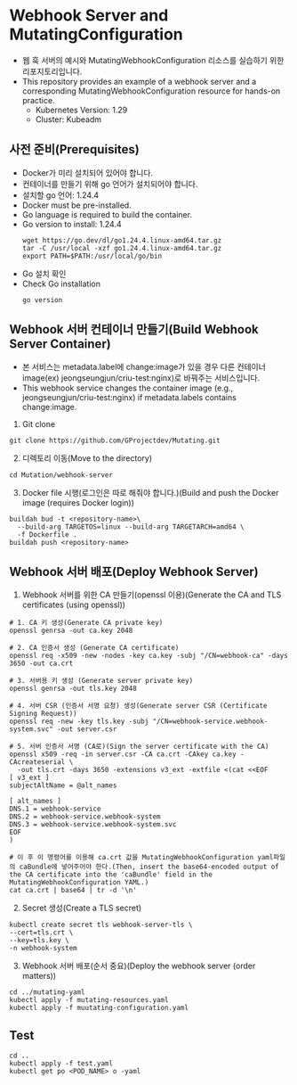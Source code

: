 # Webhook Server and MutatingConfiguration
- 웹 훅 서버의 예시와 MutatingWebhookConfiguration 리소스를 실습하기 위한 리포지토리입니다.
- This repository provides an example of a webhook server and a corresponding MutatingWebhookConfiguration resource for hands-on practice.
  - Kubernetes Version: 1.29
  - Cluster: Kubeadm

## 사전 준비(Prerequisites)
- Docker가 미리 설치되어 있어야 합니다. 
- 컨테이너를 만들기 위해 go 언어가 설치되어야 합니다.
- 설치할 go 언어: 1.24.4
- Docker must be pre-installed.
- Go language is required to build the container.
- Go version to install: 1.24.4
  ```
  wget https://go.dev/dl/go1.24.4.linux-amd64.tar.gz
  tar -C /usr/local -xzf go1.24.4.linux-amd64.tar.gz
  export PATH=$PATH:/usr/local/go/bin
  ```
- Go 설치 확인
- Check Go installation
  ```
  go version
  ```
## Webhook 서버 컨테이너 만들기(Build Webhook Server Container)
- 본 서비스는 metadata.label에 change:image가 있을 경우 다른 컨테이너 image(ex) jeongseungjun/criu-test:nginx)로 바꿔주는 서비스입니다.
- This webhook service changes the container image (e.g., jeongseungjun/criu-test:nginx) if metadata.labels contains change:image.
1. Git clone
```
git clone https://github.com/GProjectdev/Mutating.git
```
2. 디렉토리 이동(Move to the directory)
```
cd Mutation/webhook-server
```
3. Docker file 시행(로그인은 따로 해줘야 합니다.)(Build and push the Docker image (requires Docker login))
```
buildah bud -t <repository-name>\
  --build-arg TARGETOS=linux --build-arg TARGETARCH=amd64 \
  -f Dockerfile .
buildah push <repository-name>
```
## Webhook 서버 배포(Deploy Webhook Server)
1. Webhook 서버를 위한 CA 만들기(openssl 이용)(Generate the CA and TLS certificates (using openssl))
```
# 1. CA 키 생성(Generate CA private key)
openssl genrsa -out ca.key 2048

# 2. CA 인증서 생성 (Generate CA certificate)
openssl req -x509 -new -nodes -key ca.key -subj "/CN=webhook-ca" -days 3650 -out ca.crt

# 3. 서버용 키 생성 (Generate server private key)
openssl genrsa -out tls.key 2048

# 4. 서버 CSR (인증서 서명 요청) 생성(Generate server CSR (Certificate Signing Request))
openssl req -new -key tls.key -subj "/CN=webhook-service.webhook-system.svc" -out server.csr

# 5. 서버 인증서 서명 (CA로)(Sign the server certificate with the CA)
openssl x509 -req -in server.csr -CA ca.crt -CAkey ca.key -CAcreateserial \
  -out tls.crt -days 3650 -extensions v3_ext -extfile <(cat <<EOF
[ v3_ext ]
subjectAltName = @alt_names

[ alt_names ]
DNS.1 = webhook-service
DNS.2 = webhook-service.webhook-system
DNS.3 = webhook-service.webhook-system.svc
EOF
)

# 이 후 이 명령어를 이용해 ca.crt 값을 MutatingWebhookConfiguration yaml파일의 caBundle에 넣어주어야 한다.(Then, insert the base64-encoded output of the CA certificate into the 'caBundle' field in the MutatingWebhookConfiguration YAML.)
cat ca.crt | base64 | tr -d '\n'
```
2. Secret 생성(Create a TLS secret)
 ```
 kubectl create secret tls webhook-server-tls \
--cert=tls.crt \
--key=tls.key \
-n webhook-system
 ```
3. Webhook 서버 배포(순서 중요)(Deploy the webhook server (order matters))
```
cd ../mutating-yaml
kubectl apply -f mutating-resources.yaml
kubectl apply -f muutating-configuration.yaml
```
## Test
```
cd ..
kubectl apply -f test.yaml
kubectl get po <POD_NAME> o -yaml
```
